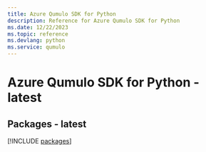 ```yaml
---
title: Azure Qumulo SDK for Python
description: Reference for Azure Qumulo SDK for Python
ms.date: 12/22/2023
ms.topic: reference
ms.devlang: python
ms.service: qumulo
---
```

# Azure Qumulo SDK for Python - latest
## Packages - latest
[!INCLUDE [packages](qumulo-index.md)]